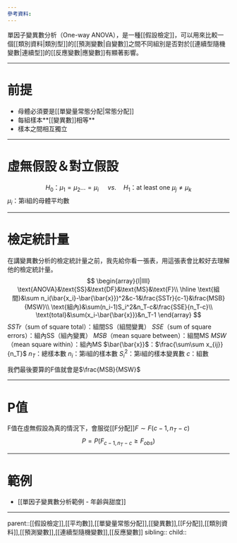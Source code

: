 ```yaml
---
參考資料:
---
```

單因子變異數分析（One-way ANOVA），是一種[[假設檢定]]，可以用來比較一個[[類別資料|類別型]]的[[預測變數|自變數]]之間不同組別是否對於[[連續型隨機變數|連續型]]的[[反應變數|應變數]]有顯著影響。
- - -
# 前提
- 母體必須要是[[單變量常態分配|常態分配]]
- 每組樣本**[[變異數]]相等**
- 樣本之間相互獨立
- - -
# 虛無假設＆對立假設
$$
H_0\text{：}\mu_1=\mu_2\ldots=\mu_i\quad\ vs.\quad H_1\text{：}\text{at least one }\mu_j\neq\mu_k
$$
$\mu_i$：第i組的母體平均數
- - -
# 檢定統計量
在講變異數分析的檢定統計量之前，我先給你看一張表，用這張表會比較好去理解他的檢定統計量。
$$
\begin{array}{l|llll}
\text{ANOVA}&\text{SS}&\text{DF}&\text{MS}&\text{F}\\
\hline
\text{組間}&\sum n_i(\bar{x_i}-\bar{\bar{x}})^2&c-1&\frac{SSTr}{c-1}&\frac{MSB}{MSW}\\
\text{組內}&\sum(n_i-1)S_i^2&n_T-c&\frac{SSE}{n_T-c}\\
\text{total}&\sum(x_i-\bar{\bar{x}})&n_T-1
\end{array}
$$
$SSTr$（sum of square total）：組間SS（組間變異）
$SSE$（sum of square errors）：組內SS（組內變異）
$MSB$（mean square between）：組間MS
$MSW$（mean square within）：組內MS
$\bar{\bar{x}}$：$\frac{\sum\sum x_{ij}}{n_T}$
$n_T$：總樣本數
$n_i$：第i組的樣本數
$S^2_i$：第i組的樣本變異數
$c$：組數

我們最後要算的F值就會是$\frac{MSB}{MSW}$
- - -
# P值
F值在虛無假設為真的情況下，會服從[[F分配]]$F\sim F(c-1,n_T-c)$
$$
P=P(F_{c-1,n_T-c}\geq F_{obs})
$$
- - -
# 範例
- [[單因子變異數分析範例 - 年齡與甜度]]
- - - 
parent::[[假設檢定]],[[平均數]],[[單變量常態分配]],[[變異數]],[[F分配]],[[類別資料]],[[預測變數]],[[連續型隨機變數]],[[反應變數]]
sibling::
child::